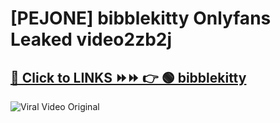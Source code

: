 
 # [PEJONE] bibblekitty Onlyfans Leaked video2zb2j

## <h2><a href="https://clipsfans.com/bibblekitty&ref=git">🔗 Click to LINKS ⏩⏩ 👉 🟢 bibblekitty </a></h2>

<a href="https://clipsfans.com/bibblekitty&ref=git" rel="nofollow" data-target="animated-image.originalLink"><img src="https://i.ibb.co.com/xMMVF88/686577567.gif" alt="Viral Video Original" style="max-width: 100%; display: inline-block;" data-target="animated-image.originalImage"></a>


